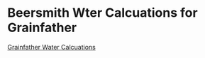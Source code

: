 # Beersmith Wter Calcuations for Grainfather

[Grainfather Water Calcuations](.\images\mash_calc.png)
